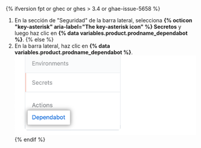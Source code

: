 {% ifversion fpt or ghec or ghes > 3.4 or ghae-issue-5658 %}
1. En la sección de "Seguridad" de la barra lateral, selecciona **{% octicon "key-asterisk" aria-label="The key-asterisk icon" %} Secretos** y luego haz clic en **{% data variables.product.prodname_dependabot %}**.
{% else %}
1. En la barra lateral, haz clic en **{% data variables.product.prodname_dependabot %}**. ![Opción de la barra lateral de secretos del {% data variables.product.prodname_dependabot %}](/assets/images/enterprise/3.3/dependabot/dependabot-secrets.png)
{% endif %}
